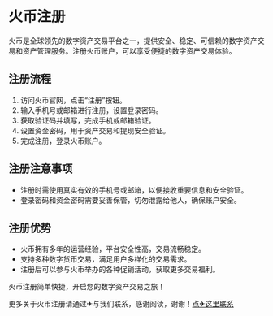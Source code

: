 # 火币注册

火币是全球领先的数字资产交易平台之一，提供安全、稳定、可信赖的数字资产交易和资产管理服务。注册火币账户，可以享受便捷的数字资产交易体验。

## 注册流程
1. 访问火币官网，点击“注册”按钮。
2. 输入手机号或邮箱进行注册，设置登录密码。
3. 获取验证码并填写，完成手机或邮箱验证。
4. 设置资金密码，用于资产交易和提现安全验证。
5. 完成注册，登录火币账户。

## 注册注意事项
- 注册时需使用真实有效的手机号或邮箱，以便接收重要信息和安全验证。
- 登录密码和资金密码需要妥善保管，切勿泄露给他人，确保账户安全。

## 注册优势
- 火币拥有多年的运营经验，平台安全性高，交易流畅稳定。
- 支持多种数字货币交易，满足用户多样化的交易需求。
- 注册后可以参与火币举办的各种促销活动，获取更多交易福利。

火币注册简单快捷，开启您的数字资产交易之旅！

更多关于火币注册请通过✈与我们联系，感谢阅读，谢谢！[点✈这里联系](https://c.k02.cc)